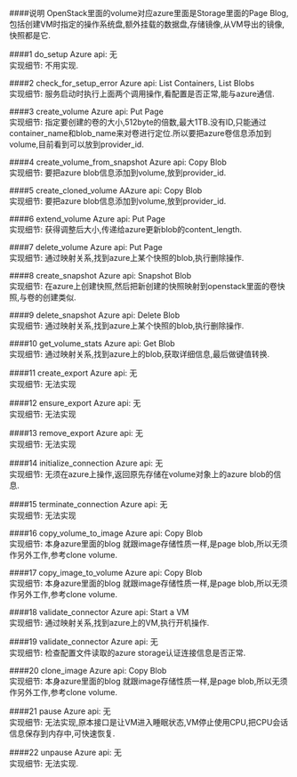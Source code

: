 ####说明
OpenStack里面的volume对应azure里面是Storage里面的Page Blog,包括创建VM时指定的操作系统盘,额外挂载的数据盘,存储镜像,从VM导出的镜像,快照都是它.

####1 do_setup
Azure api: 无    
实现细节: 不用实现.

####2 check_for_setup_error
Azure api: List Containers, List Blobs    
实现细节: 服务启动时执行上面两个调用操作,看配置是否正常,能与azure通信.

####3 create_volume
Azure api: Put Page    
实现细节: 指定要创建的卷的大小,512byte的倍数,最大1TB.没有ID,只能通过container_name和blob_name来对卷进行定位.所以要把azure卷信息添加到volume,目前看到可以放到provider_id.

####4 create_volume_from_snapshot
Azure api: Copy Blob    
实现细节: 要把azure blob信息添加到volume,放到provider_id.

####5 create_cloned_volume
AAzure api: Copy Blob  
实现细节: 要把azure blob信息添加到volume,放到provider_id.

####6 extend_volume
Azure api: Put Page  
实现细节: 获得调整后大小,传递给azure更新blob的content_length.

####7 delete_volume
Azure api: Put Page  
实现细节: 通过映射关系,找到azure上某个快照的blob,执行删除操作.

####8 create_snapshot
Azure api: Snapshot Blob  
实现细节: 在azure上创建快照,然后把新创建的快照映射到openstack里面的卷快照,与卷的创建类似.

####9 delete_snapshot
Azure api: Delete Blob  
实现细节: 通过映射关系,找到azure上某个快照的blob,执行删除操作.

####10 get_volume_stats
Azure api:  Get Blob  
实现细节: 通过映射关系,找到azure上的blob,获取详细信息,最后做键值转换.

####11 create_export
Azure api:  无  
实现细节: 无法实现

####12 ensure_export
Azure api: 无  
实现细节: 无法实现

####13 remove_export
Azure api: 无  
实现细节: 无法实现

####14 initialize_connection
Azure api: 无    
实现细节: 无须在azure上操作,返回原先存储在volume对象上的azure blob的信息.

####15 terminate_connection
Azure api: 无  
实现细节: 无法实现

####16 copy_volume_to_image
Azure api: Copy Blob  
实现细节: 本身azure里面的blog 就跟image存储性质一样,是page blob,所以无须作另外工作,参考clone volume.

####17 copy_image_to_volume
Azure api: Copy Blob  
实现细节: 本身azure里面的blog 就跟image存储性质一样,是page blob,所以无须作另外工作,参考clone volume.

####18 validate_connector
Azure api: Start a VM  
实现细节: 通过映射关系,找到azure上的VM,执行开机操作.

####19 validate_connector
Azure api:  无  
实现细节: 检查配置文件读取的azure storage认证连接信息是否正常.

####20 clone_image
Azure api: Copy Blob  
实现细节: 本身azure里面的blog 就跟image存储性质一样,是page blob,所以无须作另外工作,参考clone volume.

####21 pause
Azure api: 无  
实现细节: 无法实现,原本接口是让VM进入睡眠状态,VM停止使用CPU,把CPU会话信息保存到内存中,可快速恢复.

####22 unpause
Azure api: 无  
实现细节: 无法实现.
